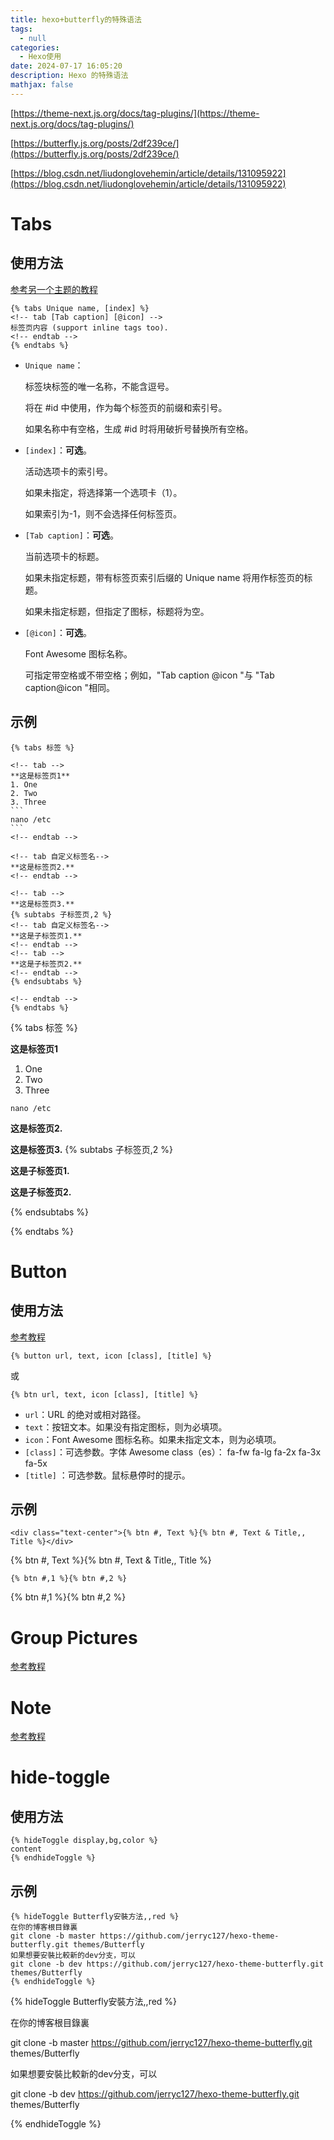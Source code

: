 ```yaml
---
title: hexo+butterfly的特殊语法
tags:
  - null
categories:
  - Hexo使用
date: 2024-07-17 16:05:20
description: Hexo 的特殊语法
mathjax: false
---
```


[https://theme-next.js.org/docs/tag-plugins/](https://theme-next.js.org/docs/tag-plugins/)

[https://butterfly.js.org/posts/2df239ce/](https://butterfly.js.org/posts/2df239ce/)

[https://blog.csdn.net/liudonglovehemin/article/details/131095922](https://blog.csdn.net/liudonglovehemin/article/details/131095922)

# Tabs

## 使用方法

[参考另一个主题的教程](https://theme-next.js.org/docs/tag-plugins/tabs)

```
{% tabs Unique name, [index] %}
<!-- tab [Tab caption] [@icon] -->
标签页内容 (support inline tags too).
<!-- endtab -->
{% endtabs %}
```

- `Unique name`：

  标签块标签的唯一名称，不能含逗号。

  将在 #id 中使用，作为每个标签页的前缀和索引号。

  如果名称中有空格，生成 #id 时将用破折号替换所有空格。

- `[index]`：**可选**。

  活动选项卡的索引号。

  如果未指定，将选择第一个选项卡（1）。

  如果索引为-1，则不会选择任何标签页。

- `[Tab caption]`：**可选**。

  当前选项卡的标题。

  如果未指定标题，带有标签页索引后缀的 Unique name 将用作标签页的标题。

  如果未指定标题，但指定了图标，标题将为空。

- `[@icon]`：**可选**。

  Font Awesome 图标名称。

  可指定带空格或不带空格；例如，"Tab caption @icon "与 "Tab caption@icon "相同。

## 示例

````
{% tabs 标签 %}

<!-- tab -->
**这是标签页1**
1. One
2. Two
3. Three
```
nano /etc
```
<!-- endtab -->

<!-- tab 自定义标签名-->
**这是标签页2.**
<!-- endtab -->

<!-- tab -->
**这是标签页3.**
{% subtabs 子标签页,2 %}
<!-- tab 自定义标签名-->
**这是子标签页1.**
<!-- endtab -->
<!-- tab -->
**这是子标签页2.**
<!-- endtab -->
{% endsubtabs %}

<!-- endtab -->
{% endtabs %}
````

{% tabs 标签 %}

<!-- tab -->
**这是标签页1**
1. One
2. Two
3. Three
```
nano /etc
```
<!-- endtab -->

<!-- tab 自定义标签名-->
**这是标签页2.**
<!-- endtab -->

<!-- tab -->
**这是标签页3.**
{% subtabs 子标签页,2 %}
<!-- tab 自定义标签名-->
**这是子标签页1.**
<!-- endtab -->
<!-- tab -->
**这是子标签页2.**
<!-- endtab -->
{% endsubtabs %}

<!-- endtab -->
{% endtabs %}



# Button

## 使用方法

[参考教程](https://theme-next.js.org/docs/tag-plugins/button#)

```
{% button url, text, icon [class], [title] %}
```

或

```
{% btn url, text, icon [class], [title] %}
```

- `url`：URL 的绝对或相对路径。
- `text`：按钮文本。如果没有指定图标，则为必填项。
- `icon`：Font Awesome 图标名称。如果未指定文本，则为必填项。
- `[class]`：可选参数。字体 Awesome class（es）： fa-fw fa-lg fa-2x fa-3x fa-5x
- `[title]` ：可选参数。鼠标悬停时的提示。

## 示例

```
<div class="text-center">{% btn #, Text %}{% btn #, Text & Title,, Title %}</div>
```

<div class="text-center">{% btn #, Text %}{% btn #, Text & Title,, Title %}</div>

```
{% btn #,1 %}{% btn #,2 %}
```

{% btn #,1 %}{% btn #,2 %}

# Group Pictures

[参考教程](https://theme-next.js.org/docs/tag-plugins/group-pictures)

# Note

[参考教程](https://theme-next.js.org/docs/tag-plugins/note)

# hide-toggle

## 使用方法

```
{% hideToggle display,bg,color %}
content
{% endhideToggle %}
```



## 示例

```
{% hideToggle Butterfly安裝方法,,red %}
在你的博客根目錄裏
git clone -b master https://github.com/jerryc127/hexo-theme-butterfly.git themes/Butterfly
如果想要安裝比較新的dev分支，可以
git clone -b dev https://github.com/jerryc127/hexo-theme-butterfly.git themes/Butterfly
{% endhideToggle %}
```

{% hideToggle Butterfly安裝方法,,red %}

在你的博客根目錄裏

git clone -b master https://github.com/jerryc127/hexo-theme-butterfly.git themes/Butterfly

如果想要安裝比較新的dev分支，可以

git clone -b dev https://github.com/jerryc127/hexo-theme-butterfly.git themes/Butterfly

{% endhideToggle %}
